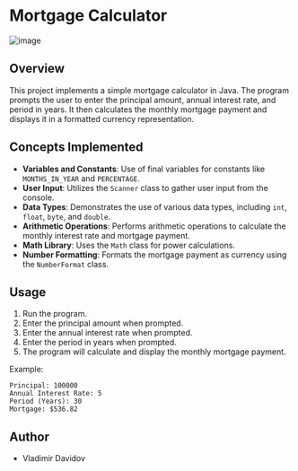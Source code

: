 # Mortgage Calculator

![image](https://github.com/user-attachments/assets/ff49aebd-eeb4-4b79-b310-82132aa2b1cd)


## Overview

This project implements a simple mortgage calculator in Java. The program prompts the user to enter the principal amount, annual interest rate, and period in years. It then calculates the monthly mortgage payment and displays it in a formatted currency representation.

## Concepts Implemented

- **Variables and Constants**: Use of final variables for constants like `MONTHS_IN_YEAR` and `PERCENTAGE`.
- **User Input**: Utilizes the `Scanner` class to gather user input from the console.
- **Data Types**: Demonstrates the use of various data types, including `int`, `float`, `byte`, and `double`.
- **Arithmetic Operations**: Performs arithmetic operations to calculate the monthly interest rate and mortgage payment.
- **Math Library**: Uses the `Math` class for power calculations.
- **Number Formatting**: Formats the mortgage payment as currency using the `NumberFormat` class.

## Usage

1. Run the program.
2. Enter the principal amount when prompted.
3. Enter the annual interest rate when prompted.
4. Enter the period in years when prompted.
5. The program will calculate and display the monthly mortgage payment.

Example:
```
Principal: 100000
Annual Interest Rate: 5
Period (Years): 30
Mortgage: $536.82
```

## Author
- Vladimir Davidov
